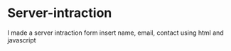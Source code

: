 # Server-intraction
I made a server intraction form insert name, email, contact using html and javascript

